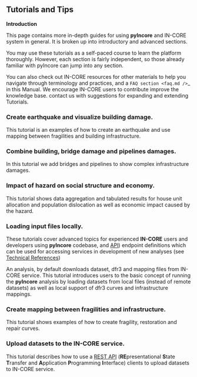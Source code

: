 ## Tutorials and Tips

**Introduction**

This page contains more in-depth guides for using **pyIncore** and IN-CORE system in general. It is broken up into introductory
and advanced sections.

You may use these tutorials as a self-paced course to learn the platform thoroughly. However, each section is fairly independent,
so those already familiar with pyIncore can jump into any section.

You can also check out IN-CORE resources for other materials to help you navigate through terminology and practices, and a `FAQ section <faq.md />`_ in this Manual.
We encourage IN-CORE users to contribute improve the knowledge base. contact us with suggestions for expanding and extending Tutorials.

### Create earthquake and visualize building damage.

This tutorial is an examples of how to create an earthquake and use mapping between fragilities and 
building infrastructure.

### Combine building, bridge damage and pipelines damages.

In this tutorial we add bridges and pipelines to show complex infrastructure damages.

### Impact of hazard on social structure and economy.

This tutorial shows data aggregation and tabulated results for house unit allocation and 
population dislocation as well as economic impact caused by the hazard.

### Loading input files locally.

These tutorials cover advanced topics for experienced **IN-CORE** users and developers using **pyIncore** codebase,
and [API](https://en.wikipedia.org/wiki/Application_programming_interface)) endpoint definitions  which can be used for accessing 
services in development of new analyses (see [Technical References](refs.md))

An analysis, by default downloads dataset, dfr3 and mapping files from IN-CORE service. This tutorial introduces users to the basic concept 
of running the **pyIncore** analysis by loading datasets from local files (instead of remote datasets) as well as local support of 
dfr3 curves and infrastructure mappings.

### Create mapping between fragilities and infrastructure.

This tutorial shows examples of how to create fragility, restoration and repair curves.

### Upload datasets to the IN-CORE service.

This tutorial describes how to use a [REST API](https://restfulapi.net/) 
(**RE**presentational **S**tate **T**ransfer and **A**pplication **P**rogramming **I**nterface) 
clients to upload datasets to IN-CORE service.
